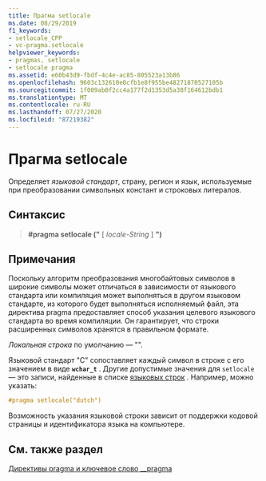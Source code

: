 ```yaml
---
title: Прагма setlocale
ms.date: 08/29/2019
f1_keywords:
- setlocale_CPP
- vc-pragma.setlocale
helpviewer_keywords:
- pragmas, setlocale
- setlocale pragma
ms.assetid: e60b43d9-fbdf-4c4e-ac85-805523a13b86
ms.openlocfilehash: 9603c132610e0cfb1e8f955be48271870527105b
ms.sourcegitcommit: 1f009ab0f2cc4a177f2d1353d5a38f164612bdb1
ms.translationtype: MT
ms.contentlocale: ru-RU
ms.lasthandoff: 07/27/2020
ms.locfileid: "87219382"
---
```

# <a name="setlocale-pragma"></a>Прагма setlocale

Определяет *языковой стандарт*, страну, регион и язык, используемые при преобразовании символьных констант и строковых литералов.

## <a name="syntax"></a>Синтаксис

> **#pragma setlocale ("** [ *locale-String* ] **")**

## <a name="remarks"></a>Примечания

Поскольку алгоритм преобразования многобайтовых символов в широкие символы может отличаться в зависимости от языкового стандарта или компиляция может выполняться в другом языковом стандарте, из которого будет выполняться исполняемый файл, эта директива pragma предоставляет способ указания целевого языкового стандарта во время компиляции. Он гарантирует, что строки расширенных символов хранятся в правильном формате.

*Локальная строка* по умолчанию — "".

Языковой стандарт "C" сопоставляет каждый символ в строке с его значением в виде **`wchar_t`** . Другие допустимые значения для `setlocale` — это записи, найденные в списке [языковых строк](../c-runtime-library/language-strings.md) . Например, можно указать:

```cpp
#pragma setlocale("dutch")
```

Возможность указания языковой строки зависит от поддержки кодовой страницы и идентификатора языка на компьютере.

## <a name="see-also"></a>См. также раздел

[Директивы pragma и ключевое слово __pragma](../preprocessor/pragma-directives-and-the-pragma-keyword.md)
